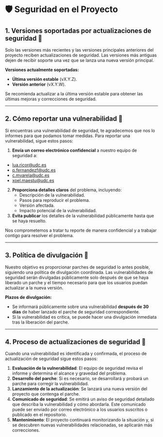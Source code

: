 # 🛡️ Seguridad en el Proyecto

## 1. Versiones soportadas por actualizaciones de seguridad 🔐

Solo las versiones más recientes y las versiones principales anteriores del proyecto reciben actualizaciones de seguridad. Las versiones más antiguas dejen de recibir soporte una vez que se lanza una nueva versión principal.

**Versiones actualmente soportadas:**
- **Última versión estable** (vX.Y.Z).
- **Versión anterior** (vX.Y.W).

Se recomienda actualizar a la última versión estable para obtener las últimas mejoras y correcciones de seguridad.

---

## 2. Cómo reportar una vulnerabilidad 🐞

Si encuentras una vulnerabilidad de seguridad, te agradecemos que nos lo informes para que podamos tomar medidas. Para reportar una vulnerabilidad, sigue estos pasos:

1. **Envía un correo electrónico confidencial** a nuestro equipo de seguridad a:
- [lua.ricor@udc.es](mailto:lua.ricor@udc.es)
- [p.fernandezf@udc.es](mailto:p.fernandezf@udc.es)
- [c.mvarela@udc.es](mailto:c.mvarela@udc.es)
- [xoel.maestu@udc.es](mailto:xoel.maestu@udc.es)

2. **Proporciona detalles claros** del problema, incluyendo:
   - Descripción de la vulnerabilidad.
   - Pasos para reproducir el problema.
   - Versión afectada.
   - Impacto potencial de la vulnerabilidad.
3. **Evita publicar** los detalles de la vulnerabilidad públicamente hasta que se haya resuelto.

Nos comprometemos a tratar tu reporte de manera confidencial y a trabajar contigo para resolver el problema.

---

## 3. Política de divulgación 📢

Nuestro objetivo es proporcionar parches de seguridad lo antes posible, siguiendo una política de divulgación coordinada. Las vulnerabilidades de seguridad serán divulgadas públicamente solo después de que se haya liberado un parche y el tiempo necesario para que los usuarios puedan actualizar a la nueva versión.

**Plazos de divulgación:**
- Se informará públicamente sobre una vulnerabilidad **después de 30 días** de haber lanzado el parche de seguridad correspondiente.
- Si la vulnerabilidad es crítica, se puede hacer una divulgación inmediata tras la liberación del parche.

---

## 4. Proceso de actualizaciones de seguridad 🔄

Cuando una vulnerabilidad es identificada y confirmada, el proceso de actualización de seguridad sigue estos pasos:

1. **Evaluación de la vulnerabilidad**: El equipo de seguridad revisa el informe y determina el alcance y gravedad del problema.
2. **Desarrollo del parche**: Si es necesario, se desarrollará y probará un parche para corregir la vulnerabilidad.
3. **Lanzamiento de la actualización**: Se lanzará una nueva versión del proyecto que contenga el parche.
4. **Comunicado de seguridad**: Se emitirá un aviso de seguridad detallado que describa la vulnerabilidad y cómo abordarla. Este comunicado puede ser enviado por correo electrónico a los usuarios suscritos o publicado en el repositorio.
5. **Mantenimiento**: El proyecto continuará monitorizando la situación y, si se descubren nuevas vulnerabilidades relacionadas, se aplicarán más correcciones.
